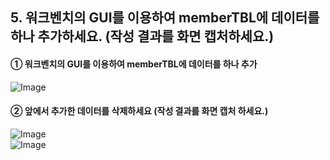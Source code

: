 ## 5. 워크벤치의 GUI를 이용하여 memberTBL에 데이터를 하나 추가하세요. (작성 결과를 화면 캡처하세요.)

#### ① 워크벤치의 GUI를 이용하여 memberTBL에 데이터를 하나 추가
![Image](https://github.com/user-attachments/assets/865ae81b-050f-4e8b-a8e0-ebb7a8807e08)

####  ② 앞에서 추가한 데이터를 삭제하세요 (작성 결과를 화면 캡처 하세요.)
![Image](https://github.com/user-attachments/assets/2d4bddc3-5eb2-4442-904b-e92843103077)  
![Image](https://github.com/user-attachments/assets/764a6766-7f71-4313-b0ac-1ab9508c13eb)  
